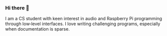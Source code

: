 ### Hi there 👋

I am a CS student with keen interest in audio and Raspberry Pi programming through low‑level interfaces. I love writing challenging programs, especially when documentation is sparse.

